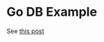 # Go DB Example

See [this post](https://blocklune.cc/posts/how-to-connect-to-a-database-in-golang)
